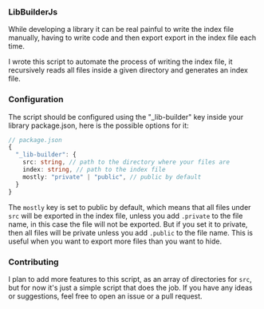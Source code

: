 

### LibBuilderJs

While developing a library it can be real painful to write the index file manually, having to write code and then export export in the index file each time.

I wrote this script to automate the process of writing the index file, it recursively reads all files inside a given directory and generates an index file.

### Configuration

The script should be configured using the "_lib-builder" key inside your library package.json, here is the possible options for it:

```ts
// package.json
{
  "_lib-builder": {
    src: string, // path to the directory where your files are
    index: string, // path to the index file
    mostly: "private" | "public", // public by default
  }
}
```

The `mostly` key is set to public by default, which means that all files under `src` will be exported in the index file, unless you add `.private` to the file name, in this case the file will not be exported. But if you set it to private, then all files will be private unless you add `.public` to the file name. This is useful when you want to export more files than you want to hide.

### Contributing

I plan to add more features to this script, as an array of directories for `src`, but for now it's just a simple script that does the job. If you have any ideas or suggestions, feel free to open an issue or a pull request.